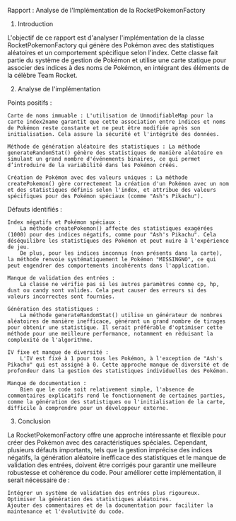 Rapport : Analyse de l'Implémentation de la RocketPokemonFactory

1. Introduction

L'objectif de ce rapport est d'analyser l'implémentation de la classe RocketPokemonFactory qui génère des Pokémon avec des statistiques aléatoires et un comportement spécifique selon l'index. Cette classe fait partie du système de gestion de Pokémon et utilise une carte statique pour associer des indices à des noms de Pokémon, en intégrant des éléments de la célèbre Team Rocket.

2. Analyse de l'implémentation

Points positifs :

    Carte de noms immuable : L'utilisation de UnmodifiableMap pour la carte index2name garantit que cette association entre indices et noms de Pokémon reste constante et ne peut être modifiée après son initialisation. Cela assure la sécurité et l'intégrité des données.

    Méthode de génération aléatoire des statistiques : La méthode generateRandomStat() génère des statistiques de manière aléatoire en simulant un grand nombre d'événements binaires, ce qui permet d’introduire de la variabilité dans les Pokémon créés.

    Création de Pokémon avec des valeurs uniques : La méthode createPokemon() gère correctement la création d'un Pokémon avec un nom et des statistiques définis selon l'index, et attribue des valeurs spécifiques pour des Pokémon spéciaux (comme "Ash's Pikachu").

Défauts identifiés :

    Index négatifs et Pokémon spéciaux :
        La méthode createPokemon() affecte des statistiques exagérées (1000) pour des indices négatifs, comme pour "Ash's Pikachu". Cela déséquilibre les statistiques des Pokémon et peut nuire à l'expérience de jeu.
        De plus, pour les indices inconnus (non présents dans la carte), la méthode renvoie systématiquement le Pokémon "MISSINGNO", ce qui peut engendrer des comportements incohérents dans l'application.

    Manque de validation des entrées :
        La classe ne vérifie pas si les autres paramètres comme cp, hp, dust ou candy sont valides. Cela peut causer des erreurs si des valeurs incorrectes sont fournies.

    Génération des statistiques :
        La méthode generateRandomStat() utilise un générateur de nombres aléatoires de manière inefficace, générant un grand nombre de tirages pour obtenir une statistique. Il serait préférable d'optimiser cette méthode pour une meilleure performance, notamment en réduisant la complexité de l'algorithme.

    IV fixe et manque de diversité :
        L'IV est fixé à 1 pour tous les Pokémon, à l'exception de "Ash's Pikachu" qui est assigné à 0. Cette approche manque de diversité et de profondeur dans la gestion des statistiques individuelles des Pokémon.

    Manque de documentation :
        Bien que le code soit relativement simple, l'absence de commentaires explicatifs rend le fonctionnement de certaines parties, comme la génération des statistiques ou l'initialisation de la carte, difficile à comprendre pour un développeur externe.

3. Conclusion

La RocketPokemonFactory offre une approche intéressante et flexible pour créer des Pokémon avec des caractéristiques spéciales. Cependant, plusieurs défauts importants, tels que la gestion imprécise des indices négatifs, la génération aléatoire inefficace des statistiques et le manque de validation des entrées, doivent être corrigés pour garantir une meilleure robustesse et cohérence du code. Pour améliorer cette implémentation, il serait nécessaire de :

    Intégrer un système de validation des entrées plus rigoureux.
    Optimiser la génération des statistiques aléatoires.
    Ajouter des commentaires et de la documentation pour faciliter la maintenance et l'évolutivité du code.

